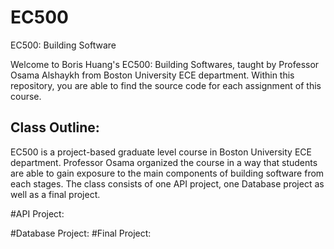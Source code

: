# EC500
EC500: Building Software

Welcome to Boris Huang's EC500: Building Softwares, taught by Professor Osama Alshaykh from Boston University ECE department. Within this repository, you are able to find the source code for each assignment of this course. 

## Class Outline:
EC500 is a project-based graduate level course in Boston University ECE department. Professor Osama organized the course in a way that students are able to gain exposure to the main components of building software from each stages. The class consists of one API project, one Database project as well as a final project. 

#API Project:

#Database Project:
#Final Project:
